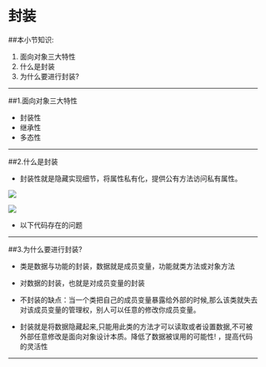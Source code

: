# 封装
##本小节知识:
1. 面向对象三大特性
2. 什么是封装
3. 为什么要进行封装?

---

##1.面向对象三大特性
- 封装性
- 继承性
- 多态性

---


##2.什么是封装
- 封装性就是隐藏实现细节，将属性私有化，提供公有方法访问私有属性。

![](http://7xj0kx.com1.z0.glb.clouddn.com/01300000241358127703362578572.jpg)

![](http://7xj0kx.com1.z0.glb.clouddn.com/163157537.jpg)

- 以下代码存在的问题
---

##3.为什么要进行封装?
- 类是数据与功能的封装，数据就是成员变量，功能就类方法或对象方法

- 对数据的封装，也就是对成员变量的封装

- 不封装的缺点：当一个类把自己的成员变量暴露给外部的时候,那么该类就失去对该成员变量的管理权，别人可以任意的修改你成员变量。

- 封装就是将数据隐藏起来,只能用此类的方法才可以读取或者设置数据,不可被外部任意修改是面向对象设计本质。降低了数据被误用的可能性! ，提高代码的灵活性

---
